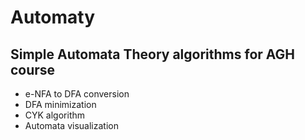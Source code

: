 # Automaty

## Simple Automata Theory algorithms for AGH course

* e-NFA to DFA conversion
* DFA minimization 
* CYK algorithm
* Automata visualization
